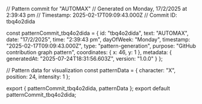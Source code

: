 // Pattern commit for "AUTOMAX"
// Generated on Monday, 17/2/2025 at 2:39:43 pm
// Timestamp: 2025-02-17T09:09:43.000Z
// Commit ID: tbq4o2dida

const patternCommit_tbq4o2dida = {
  id: "tbq4o2dida",
  text: "AUTOMAX",
  date: "17/2/2025",
  time: "2:39:43 pm",
  dayOfWeek: "Monday",
  timestamp: "2025-02-17T09:09:43.000Z",
  type: "pattern-generation",
  purpose: "GitHub contribution graph pattern",
  coordinates: {
    x: 46,
    y: 1
  },
  metadata: {
    generatedAt: "2025-07-24T18:31:56.603Z",
    version: "1.0.0"
  }
};

// Pattern data for visualization
const patternData = {
  character: "X",
  position: 24,
  intensity: 1
};

export { patternCommit_tbq4o2dida, patternData };
export default patternCommit_tbq4o2dida;

